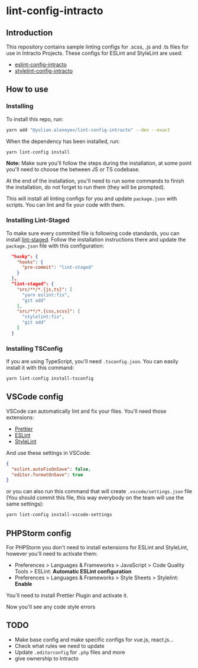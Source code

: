 # lint-config-intracto

## Introduction

This repository contains sample linting configs for .scss, .js and .ts files for use in Intracto Projects.
These configs for ESLint and StyleLint are used:

- [eslint-config-intracto](https://www.npmjs.com/package/@yulian.alexeyev/eslint-config-intracto)
- [stylelint-config-intracto](https://www.npmjs.com/package/@yulian.alexeyev/stylelint-config-intracto)

## How to use

### Installing

To install this repo, run:

```bash
yarn add "@yulian.alexeyev/lint-config-intracto" --dev --exact
```

When the dependency has been installed, run:

```bash
yarn lint-config install
```

**Note:** Make sure you'll follow the steps during the installation, at some point you'll need to choose the between JS or TS codebase.

At the end of the installation, you'll need to run some commands to finish the installation, do not forget to run them (they will be prompted).

This will install all linting configs for you and update `package.json` with scripts. You can lint and fix your code with them.

### Installing Lint-Staged

To make sure every commited file is following code standards, you can install [lint-staged](https://github.com/okonet/lint-staged). Follow the installation instructions there and update the `package.json` file with this configuration:

```json
  "husky": {
    "hooks": {
      "pre-commit": "lint-staged"
    }
  },
  "lint-staged": {
    "src/**/*.{js,ts}": [
      "yarn eslint:fix",
      "git add"
    ],
    "src/**/*.{css,scss}": [
      "stylelint:fix",
      "git add"
    ]
  }
```

### Installing TSConfig

If you are using TypeScript, you'll need `.tsconfig.json`. You can easily install it with this command:

```bash
yarn lint-config install-tsconfig
```

## VSCode config

VSCode can automatically lint and fix your files. You'll need those extensions:

- [Prettier](https://marketplace.visualstudio.com/items?itemName=esbenp.prettier-vscode)
- [ESLint](https://marketplace.visualstudio.com/items?itemName=dbaeumer.vscode-eslint)
- [StyleLint](https://github.com/thibaudcolas/vscode-stylelint)

And use these settings in VSCode:

```json
{
  "eslint.autoFixOnSave": false,
  "editor.formatOnSave": true
}
```

or you can also run this command that will create `.vscode/settings.json` file (You should commit this file, this way everybody on the team will use the same settings):

```bash
yarn lint-config install-vscode-settings
```

## PHPStorm config

For PHPStorm you don't need to install extensions for ESLint and StyleLint, however you'll need to activate them:

- Preferences > Languages & Frameworks > JavaScript > Code Quality Tools > ESLint: **Automatic ESLint configuration**
- Preferences > Languages & Frameworks > Style Sheets > Stylelint: **Enable**

You'll need to install Prettier Plugin and activate it.

Now you'll see any code style errors

## TODO

- Make base config and make specific configs for vue.js, react.js...
- Check what rules we need to update
- Update `.editorconfig` for `.php` files and more
- give ownership to Intracto
